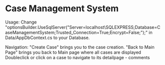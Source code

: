 # Case Management System
 
Usage:
Change "optionsBuilder.UseSqlServer("Server=localhost\\SQLEXPRESS;Database=CaseManagementSystem;Trusted_Connection=True;Encrypt=False;");" in Data/AppDbContext.cs to your Database.

Navigation:
"Create Case" brings you to the case creation.
"Back to Main Page" brings you back to Main page where all cases are displayed
Doubleclick or click on a case to navigate to its detailpage - comments
